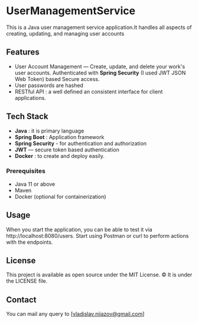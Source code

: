 # UserManagementService
This is a Java user management service application.It handles all aspects of creating, updating, and managing user accounts

## Features
- User Account Management — Create, update, and delete your work's user accounts.
Authenticated with **Spring Security** (I used JWT JSON Web Token) based Secure access.
- User passwords are hashed
- RESTful API : a well defined an consistent interface for client applications.

## Tech Stack
- **Java** : it is primary language
- **Spring Boot** : Application framework
- **Spring Security** - for authentication and authorization
- **JWT** — secure token based authentication
- **Docker** : to create and deploy easily.

### Prerequisites
- Java 11 or above
- Maven
- Docker (optional for containerization)

## Usage
When you start the application, you can be able to test it via http://localhost:8080/users. Start using Postman or curl to perform actions with the endpoints.

## License
This project is available as open source under the MIT License. © It is under the LICENSE file.

## Contact
You can mail any query to [vladislav.niiazov@gmail.com]
